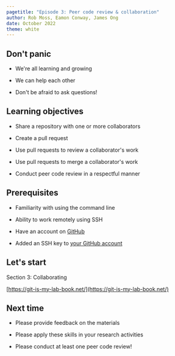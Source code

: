 ```yaml
---
pagetitle: "Episode 3: Peer code review & collaboration"
author: Rob Moss, Eamon Conway, James Ong
date: October 2022
theme: white
---
```


## Don't panic

- We're all learning and growing

- We can help each other

- Don't be afraid to ask questions!

## Learning objectives

- Share a repository with one or more collaborators

- Create a pull request

- Use pull requests to review a collaborator's work

- Use pull requests to merge a collaborator's work

- Conduct peer code review in a respectful manner

## Prerequisites

- Familiarity with using the command line

- Ability to work remotely using SSH

- Have an account on [GitHub](https://www.github.com/)

- Added an SSH key to [your GitHub account](https://docs.github.com/en/authentication/connecting-to-github-with-ssh/adding-a-new-ssh-key-to-your-github-account)

## Let's start

Section 3: Collaborating

[https://git-is-my-lab-book.net/](https://git-is-my-lab-book.net/)

## Next time

- Please provide feedback on the materials

- Please apply these skills in your research activities

- Please conduct at least one peer code review!
